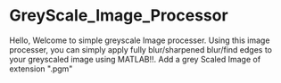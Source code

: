 # GreyScale_Image_Processor
Hello, Welcome to simple greyscale Image processer. Using this image processer, you can simply apply fully blur/sharpened blur/find edges to your greyscaled image using MATLAB!!. Add a grey Scaled Image of extension ".pgm"

